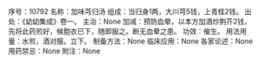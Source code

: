 序号：10792
名称：加味芎归汤
组成：当归身1两，大川芎5钱，上青桂2钱。
出处：《幼幼集成》卷一。
主治：None
加减：预防血晕，以本方加酒炒荆芥2钱，先将此药煎好，候胞衣已下，随即服之。断无血晕之患。
功效：催生。
用法用量：水煎，酒对服。立下。
制备方法：None
临床应用：None
各家论述：None
用药禁忌：None
附注：None

